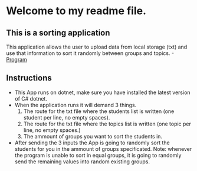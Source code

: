 # Welcome to my readme file.
## This is a sorting application

This application allows the user to upload data from local storage (txt) and use that information to sort it randomly between groups and topics.
-[Program](https://github.com/Jaydotcom27/tendencias-2/blob/master/Program.cs)

## Instructions

- This App runs on dotnet, make sure you have installed the latest version of C# dotnet.
- When the application runs it will demand 3 things. 
    1. The route for the txt file where the students list is written (one student per line, no empty spaces).
    2. The route for the txt file where the topics list is written (one topic per line, no empty spaces.)
    3. The ammount of groups you want to sort the students in.
- After sending the 3 inputs the App is going to randomly sort the students for you in the ammount of groups specificated. Note: whenever the program
is unable to sort in equal groups, it is going to randomly send the remaining values into random existing groups.
 
